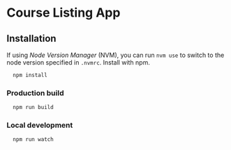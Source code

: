 # Course Listing App
## Installation

If using _Node Version Manager_ (NVM), you can run `nvm use` to switch to the node version specified in `.nvmrc`.
Install with npm.

```bash
  npm install
```

### Production build

```bash
  npm run build
```

### Local development

```bash
  npm run watch
```
